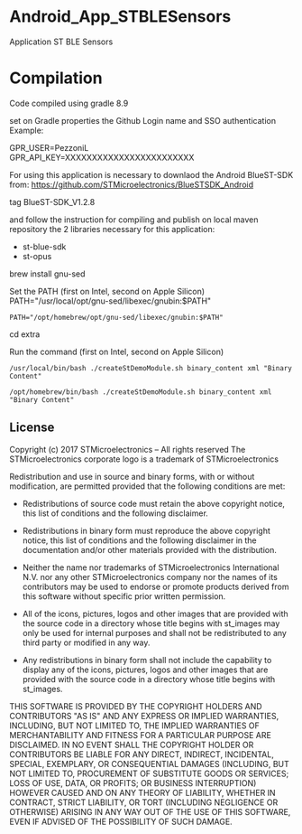 # Android_App_STBLESensors

Application ST BLE Sensors


# Compilation

Code compiled using gradle 8.9

set on Gradle properties the Github Login name and SSO authentication
Example:

GPR_USER=PezzoniL  
GPR_API_KEY=XXXXXXXXXXXXXXXXXXXXXXXX

For using this application is necessary to downlaod the Android BlueST-SDK from:
https://github.com/STMicroelectronics/BlueSTSDK_Android

tag BlueST-SDK_V1.2.8

and follow the instruction for compiling and publish on local maven repository the 2 libraries necessary for this application:
* st-blue-sdk
* st-opus



brew install gnu-sed 

Set the PATH (first on Intel, second on Apple Silicon)
    PATH="/usr/local/opt/gnu-sed/libexec/gnubin:$PATH"  

    PATH="/opt/homebrew/opt/gnu-sed/libexec/gnubin:$PATH"  

cd extra 

Run the command (first on Intel, second on Apple Silicon)

    /usr/local/bin/bash ./createStDemoModule.sh binary_content xml "Binary Content"

    /opt/homebrew/bin/bash ./createStDemoModule.sh binary_content xml "Binary Content"

## License

Copyright (c) 2017  STMicroelectronics – All rights reserved
The STMicroelectronics corporate logo is a trademark of STMicroelectronics

Redistribution and use in source and binary forms, with or without modification,
are permitted provided that the following conditions are met:

- Redistributions of source code must retain the above copyright notice, this list of conditions
and the following disclaimer.

- Redistributions in binary form must reproduce the above copyright notice, this list of
conditions and the following disclaimer in the documentation and/or other materials provided
with the distribution.

- Neither the name nor trademarks of STMicroelectronics International N.V. nor any other
STMicroelectronics company nor the names of its contributors may be used to endorse or
promote products derived from this software without specific prior written permission.

- All of the icons, pictures, logos and other images that are provided with the source code
in a directory whose title begins with st_images may only be used for internal purposes and
shall not be redistributed to any third party or modified in any way.

- Any redistributions in binary form shall not include the capability to display any of the
icons, pictures, logos and other images that are provided with the source code in a directory
whose title begins with st_images.

THIS SOFTWARE IS PROVIDED BY THE COPYRIGHT HOLDERS AND CONTRIBUTORS "AS IS" AND ANY EXPRESS OR
IMPLIED WARRANTIES, INCLUDING, BUT NOT LIMITED TO, THE IMPLIED WARRANTIES OF MERCHANTABILITY
AND FITNESS FOR A PARTICULAR PURPOSE ARE DISCLAIMED. IN NO EVENT SHALL THE COPYRIGHT HOLDER
OR CONTRIBUTORS BE LIABLE FOR ANY DIRECT, INDIRECT, INCIDENTAL, SPECIAL, EXEMPLARY, OR
CONSEQUENTIAL DAMAGES (INCLUDING, BUT NOT LIMITED TO, PROCUREMENT OF SUBSTITUTE GOODS OR
SERVICES; LOSS OF USE, DATA, OR PROFITS; OR BUSINESS INTERRUPTION) HOWEVER CAUSED AND ON ANY
THEORY OF LIABILITY, WHETHER IN CONTRACT, STRICT LIABILITY, OR TORT (INCLUDING NEGLIGENCE OR
OTHERWISE) ARISING IN ANY WAY OUT OF THE USE OF THIS SOFTWARE, EVEN IF ADVISED OF THE POSSIBILITY
OF SUCH DAMAGE.
